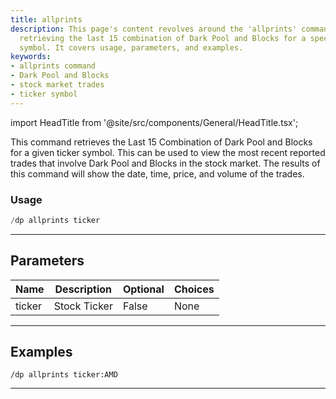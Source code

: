 ```yaml
---
title: allprints
description: This page's content revolves around the 'allprints' command used for
  retrieving the last 15 combination of Dark Pool and Blocks for a specified ticker
  symbol. It covers usage, parameters, and examples.
keywords:
- allprints command
- Dark Pool and Blocks
- stock market trades
- ticker symbol
---
```


import HeadTitle from '@site/src/components/General/HeadTitle.tsx';

<HeadTitle title="allprints - Darkpool - Discord - Reference | OpenBB Bot Docs" />

This command retrieves the Last 15 Combination of Dark Pool and Blocks for a given ticker symbol. This can be used to view the most recent reported trades that involve Dark Pool and Blocks in the stock market. The results of this command will show the date, time, price, and volume of the trades.

### Usage

```python wordwrap
/dp allprints ticker
```

---

## Parameters

| Name | Description | Optional | Choices |
| ---- | ----------- | -------- | ------- |
| ticker | Stock Ticker | False | None |


---

## Examples

```
/dp allprints ticker:AMD
```

---
